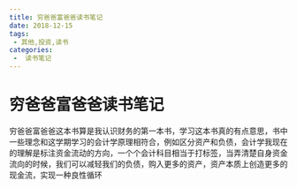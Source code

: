 ```yaml
---
title: 穷爸爸富爸爸读书笔记
date: 2018-12-15
tags:
 - 其他,投资,读书
categories:
 -  读书笔记
---
```

# 穷爸爸富爸爸读书笔记
穷爸爸富爸爸这本书算是我认识财务的第一本书，学习这本书真的有点意思，书中一些理念和这学期学习的会计学原理相符合，例如区分资产和负债，会计学我现在的理解是标注资金流动的方向，一个个会计科目相当于打标签，当弄清楚自身资金流向的时候，我们可以减轻我们的负债，购入更多的资产，资产本质上创造更多的现金流，实现一种良性循环
